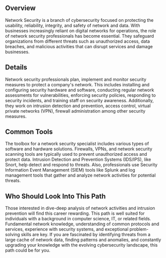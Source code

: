## Overview

Network Security is a branch of cybersecurity focused on protecting the usability, reliability, integrity, and safety of network and data. With businesses increasingly reliant on digital networks for operations, the role of network security professionals has become essential. They safeguard organizations from different threats such as unauthorized access, data breaches, and malicious activities that can disrupt services and damage businesses.

## Details

Network security professionals plan, implement and monitor security measures to protect a company's network. This includes installing and configuring security hardware and software, conducting regular network assessments for vulnerabilities, enforcing security policies, responding to security incidents, and training staff on security awareness. Additionally, they work on intrusion detection and prevention, access control, virtual private networks (VPN), firewall administration among other security measures.

## Common Tools

The toolbox for a network security specialist includes various types of software and hardware solutions. Firewalls, VPNs, and network security scanning tools are typically used to prevent unauthorized access and protect data. Intrusion Detection and Prevention Systems (IDS/IPS), like Snort, help detect and respond to threats. Also, professionals use Security Information Event Management (SIEM) tools like Splunk and log management tools that gather and analyze network activities for potential threats.

## Who Should Look Into This Path

Those interested in dive-deep analysis of network activities and intrusion prevention will find this career rewarding. This path is well suited for individuals with a background in computer science, IT, or related fields. Fundamental network knowledge, understanding of common protocols and services, experience with security systems, and exceptional problem-solving skills are key. If you are fascinated by identifying threats from a large cache of network data, finding patterns and anomalies, and constantly upgrading your knowledge with the evolving cybersecurity landscape, this path could be for you.
